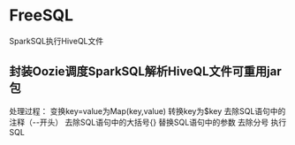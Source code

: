 # FreeSQL
SparkSQL执行HiveQL文件

## 

## 封装Oozie调度SparkSQL解析HiveQL文件可重用jar包
处理过程：
变换key=value为Map(key,value)
转换key为$key
去除SQL语句中的注释（--开头）
去除SQL语句中的大括号{}
替换SQL语句中的参数
去除分号
执行SQL